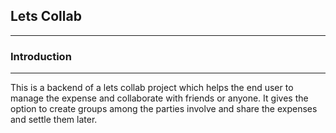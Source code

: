 ## Lets Collab
-------------------------------

### Introduction
-------------------------------
This is a backend of a lets collab project which helps the end user to manage the expense and collaborate with friends or anyone. It gives the option to create groups among the parties involve and share the expenses and settle them later.